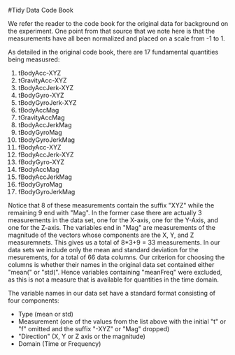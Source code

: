#Tidy Data Code Book

We refer the reader to the code book for the original data for background on the experiment. One point from that source that we note here is that the measurements have all been normalized and placed on a scale from -1 to 1.

As detailed in the original code book, there are 17 fundamental quantities being measusred:

1. tBodyAcc-XYZ
2. tGravityAcc-XYZ
3. tBodyAccJerk-XYZ
4. tBodyGyro-XYZ
5. tBodyGyroJerk-XYZ
6. tBodyAccMag
7. tGravityAccMag
8. tBodyAccJerkMag
9. tBodyGyroMag
10. tBodyGyroJerkMag
11. fBodyAcc-XYZ
12. fBodyAccJerk-XYZ
13. fBodyGyro-XYZ
14. fBodyAccMag
15. fBodyAccJerkMag
16. fBodyGyroMag
17. fBodyGyroJerkMag

Notice that 8 of these measurements contain the suffix "XYZ" while the remaining 9 end with "Mag". In the former case there are actually 3 measurements in the data set, one for the X-axis, one for the Y-Axis, and one for the Z-axis. The variables end in "Mag" are measurements of the magnitude of the vectors whose components are the X, Y, and Z measuremnets. This gives us a total of 8*3+9 = 33 measurements. In our data sets we include only the mean and standard deviation for the mesurements, for a total of 66 data columns. Our criterion for choosing the columns is whether their names in the original data set contained either "mean(" or "std(". Hence variables containing "meanFreq" were excluded, as this is not a measure that is available for quantities in the time domain.

The variable names in our data set have a standard format consisting of four components:

* Type (mean or std)
* Measurement (one of the values from the list above with the initial "t" or "f" omitted and the suffix "-XYZ" or "Mag" dropped)
* "Direction" (X, Y or Z axis or the magnitude)
* Domain (Time or Frequency)
